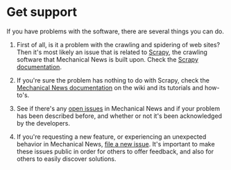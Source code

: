 # Get support

If you have problems with the software, there are several things you can do.

1. First of all, is it a problem with the crawling and spidering of web sites? Then it's most likely an issue that is related to [Scrapy](https://scrapy.org/), the crawling software that Mechanical News is built upon. Check the [Scrapy documentation](https://docs.scrapy.org/en/latest/).

2. If you're sure the problem has nothing to do with Scrapy, check the [Mechanical News documentation](https://github.com/peterdalle/mechanicalnews/wiki) on the wiki and its tutorials and how-to's.

2. See if there's any [open issues](https://github.com/peterdalle/mechanicalnews/issues) in Mechanical News and if your problem has been described before, and whether or not it's been acknowledged by the developers.

3. If you're requesting a new feature, or experiencing an unexpected behavior in Mechanical News, [file a new issue](https://github.com/peterdalle/mechanicalnews/issues/new). It's important to make these issues public in order for others to offer feedback, and also for others to easily discover solutions.